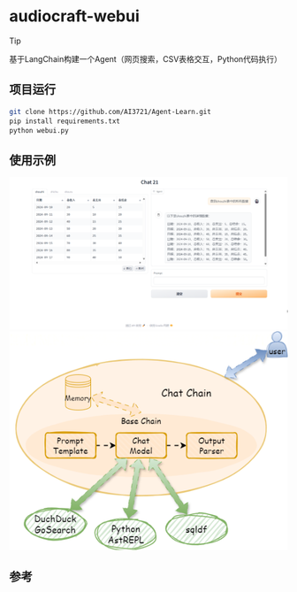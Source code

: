 # audiocraft-webui
> [!TIP]
> 基于LangChain构建一个Agent（网页搜索，CSV表格交互，Python代码执行）
## 项目运行
```bash
git clone https://github.com/AI3721/Agent-Learn.git
pip install requirements.txt
python webui.py
```
## 使用示例
![CSV表格交互](/image/CSV.png)
![LangChainAgent](/image/chain.png)
## 参考

